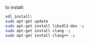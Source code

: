 to install:

```bash
sdl_install:
sudo apt-get update
sudo apt-get install libsdl2-dev -y
sudo apt-get install clang -y
sudo apt-get install clang++ -y
```